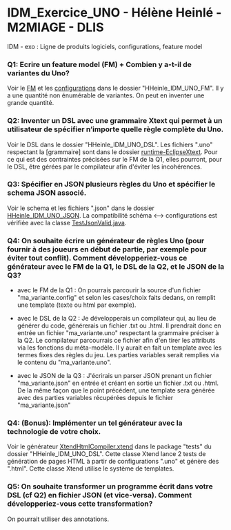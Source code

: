 # IDM_Exercice_UNO - Hélène Heinlé - M2MIAGE - DLIS
IDM - exo : Ligne de produits logiciels, configurations, feature model 

### Q1: Ecrire un feature model (FM) + Combien y a-t-il de variantes du Uno? 
Voir le [FM](HHeinle_IDM_UNO_FM/HHeinle_IDM_UNO_FM/model.xml) et les [configurations](HHeinle_IDM_UNO_FM/HHeinle_IDM_UNO_FM/configs/) dans le dossier "HHeinle_IDM_UNO_FM".
Il y a une quantité non énumérable de variantes. On peut en inventer une grande quantité.

### Q2: Inventer un DSL avec une grammaire Xtext qui permet à un utilisateur de spécifier n’importe quelle règle complète du Uno. 
Voir le DSL dans le dossier "HHeinle_IDM_UNO_DSL".
Les fichiers ".uno" respectant la [grammaire] sont dans le dossier [runtime-EclipseXtext](runtime-EclipseXtext/IDM_Exo_UNO_test/src/).
Pour ce qui est des contraintes précisées sur le FM de la Q1, elles pourront, pour le DSL, être gérées par le compilateur afin d'éviter les incohérences.

### Q3: Spécifier en JSON plusieurs règles du Uno et spécifier le schema JSON associé. 
Voir le schema et les fichiers ".json" dans le dossier [HHeinle_IDM_UNO_JSON](HHeinle_IDM_UNO_Json/myuno/src/main/java/myuno/). La compatibilité schéma <--> configurations est vérifiée avec la classe [TestJsonValid.java](HHeinle_IDM_UNO_Json/myuno/src/main/java/myuno/TestJsonValid.java).

### Q4: On souhaite écrire un générateur de règles Uno (pour fournir à des joueurs en début de partie, par exemple pour éviter tout conflit). Comment développeriez-vous ce générateur avec le FM de la Q1, le DSL de la Q2, et le JSON de la Q3?
  * avec le FM de la Q1 :
  On pourrais parcourir la source d'un fichier "ma_variante.config" et selon les cases/choix faits dedans, on remplit une template (texte ou html par exemple).
  
  * avec le DSL de la Q2 :
  Je développerais un compilateur qui, au lieu de générer du code, générerais un fichier .txt ou .html. Il prendrait donc en entrée un fichier "ma_variante.uno" respectant la grammaire préciser à la Q2. Le compilateur parcourrais ce fichier afin d'en tirer les attributs via les fonctions du méta-modèle. Il y aurait en fait un template avec les termes fixes des règles du jeu. Les parties variables serait remplies via le contenu du "ma_variante.uno".
  
  * avec le JSON de la Q3 :
  J'écrirais un parser JSON prenant un fichier "ma_variante.json" en entrée et créant en sortie un fichier .txt ou .html. De la même façon que le point précédent, une template sera générée avec des parties variables récupérées depuis le fichier "ma_variante.json"

### Q4: (Bonus): Implémenter un tel générateur avec la technologie de votre choix.
Voir le générateur [XtendHtmlCompiler.xtend](HHeinle_IDM_UNO_DSL/org.xtexthheinle.uno.tests/src/org/xtexthheinle/uno/tests/XtendHtmlCompiler.xtend) dans le package "tests" du dossier "HHeinle_IDM_UNO_DSL". Cette classe Xtend lance 2 tests de génération de pages HTML à partir de configurations ".uno" et génère des ".html". Cette classe Xtend utilise le système de templates.

### Q5: On souhaite transformer un programme écrit dans votre DSL (cf Q2) en fichier JSON (et vice-versa). Comment développeriez-vous cette transformation? 
On pourrait utiliser des annotations.


